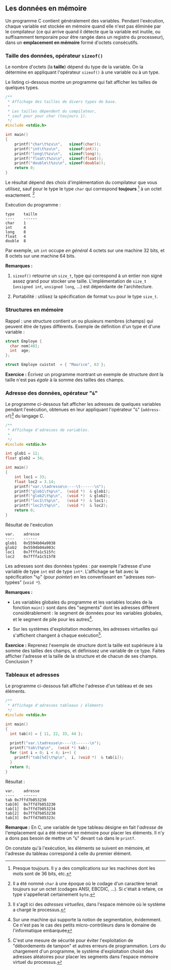 ## Les données en mémoire

Un programme C contient généralement des variables. Pendant l'exécution,
chaque variable est stockée en mémoire quand elle n'est pas 
éliminée par le compilateur (ce qui arrive quand il détecte que la
variable est inutile, ou suffisamment temporaire pour être rangée dans
un registre du processeur), dans un **emplacement en mémoire** formé
d'octets consécutifs.

### Taille des données, opérateur `sizeof()`

Le nombre d'octets (la **taille**) dépend du type de la variable. On la
détermine en appliquant l'opérateur `sizeof()` à une variable ou à un
type.

Le listing ci-dessous montre un programme qui fait afficher les tailles
de quelques types. 

~~~C
/**
 * Affichage des tailles de divers types de base.
 * 
 * Les tailles dépendent du compilateur, 
 * sauf pour pour char (toujours 1).
 */
#include <stdio.h>

int main()
{
    printf("char\t%zu\n",   sizeof(char)); 
    printf("int\t%zu\n",    sizeof(int));
    printf("long\t%zu\n",   sizeof(long));
    printf("float\t%zu\n",  sizeof(float));
    printf("double\t%zu\n", sizeof(double));
    return 0;
}
~~~

Le résultat  dépend des choix d'implémentation du
compilateur que vous utilisez, sauf pour le type le type `char` qui
correspond **toujours** [^15] à un octet exactement. [^11]

Exécution du programme :

    type	taille
    ----	------
    char	1
    int	    4
    long	8
    float	4
    double	8

Par exemple, un `int` occupe *en général* 4 octets sur une machine 32
bits, et 8 octets sur une machine 64 bits.

**Remarques :**

1.  `sizeof()` retourne un `size_t`, type qui correspond à un entier non
    signé assez grand pour stocker une taille. L'implémentation de
    `size_t` (`unsigned int`, `unsigned long`, \...) est dépendante de
    l'architecture.

2.  Portabilité : utilisez la spécification de format `%zu` pour le type
    `size_t`.

### Structures en mémoire

Rappel : une structure contient un ou plusieurs membres (champs) qui
peuvent être de types différents. Exemple de définition d'un type et
d'une variable :

~~~C
struct Employe {
  char nom[40];
  int  age;
};

struct Employe cuistot  = { "Maurice", 63 };
~~~

**Exercice :** 
Écrivez un programme montrant un exemple de structure dont la taille
n'est pas *égale* à la somme des tailles des champs.

### Adresse des données, opérateur "`&`"

Le programme ci-dessous fait afficher les adresses de quelques variables
pendant l'exécution, obtenues en leur appliquant l'opérateur "`&`"
(`address-of`)[^12] du langage C.

~~~C
/**
 * Affichage d'adresses de variables.
 * 
 */
#include <stdio.h>

int glob1 = 12;
float glob2 = 34;

int main()
{
    int loc1 = 33;
    float loc2 = 3.14;
    printf("var.\tadresse\n----\t------\n");
    printf("glob1\t%p\n",  (void *)  & glob1); 
    printf("glob2\t%p\n",  (void *)  & glob2);
    printf("loc1\t%p\n",   (void *)  & loc1);
    printf("loc2\t%p\n",   (void *)  & loc2);
    return 0;
}
~~~

Résultat de l'exécution

    var.	adresse
    ----	------
    glob1	0x5594b04a9038
    glob2	0x5594b04a903c
    loc1	0x7fffa1c515fc
    loc2	0x7fffa1c515f8

Les adresses sont des données typées : par exemple l'adresse d'une
variable de type `int` est de type `int*`. L'affichage se fait avec la
spécification "`%p`\" (pour *pointer*) en les convertissant en "adresses
non-typées" (`void *`).

**Remarques :**

-   Les variables globales du programme et les variables locales de la
    fonction `main()` sont dans des "segments" dont les adresses
    diffèrent considérablement : le segment de données pour les
    variables globales, et le segment de pile pour les autres[^13].

-   Sur les systèmes d'exploitation modernes, les adresses virtuelles
    qui s'affichent changent à chaque exécution[^14].

**Exercice :**
Reprenez l'exemple de structure
dont la taille est supérieure à la
somme des tailles des champs, et définissez une variable de ce type.
Faites afficher l'adresse et la taille de la structure et de chacun de
ses champs. Conclusion ?

### Tableaux et adresses

Le programme ci-dessous fait affiche l'adresse d'un tableau et de ses
éléments.

~~~C
/**
 * Affichage d'adresses tableaux / éléments
 */
#include <stdio.h>

int main()
{
  int tab[4] = { 11, 22, 33, 44 };
  
  printf("var.\tadresse\n----\t------\n");
  printf("tab\t%p\n",  (void *) tab);
  for (int i = 0; i < 4; i++) {  
    printf("tab[%d]\t%p\n",  i, (void *)  & tab[i]);
  }
  return 0;
}
~~~

Résultat :

    var.	adresse
    ----	------
    tab	0x7ffd7b053230
    tab[0]	0x7ffd7b053230
    tab[1]	0x7ffd7b053234
    tab[2]	0x7ffd7b053238
    tab[3]	0x7ffd7b05323c

**Remarque :**
En C, une variable de type tableau désigne en fait l'*adresse* de
l'emplacement qui a été réservé en mémoire pour placer les
éléments. Il n'y a dons pas besoin de mettre un "`&`" devant `tab`
dans le `printf`.

On constate qu'à l'exécution, les éléments se suivent en mémoire, et
l'adresse du tableau correspond à celle du premier élément.

[^11]: Il a été nommé `char` à une époque où le codage d'un caractère
    tenait toujours sur un octet (codages ANSI, EBCDIC, \...). Si
    c'était à refaire, ce type s'appellerait certainement `byte`.

[^12]: Il s'agit ici des *adresses virtuelles*, dans l'espace mémoire où
    le système a chargé le processus.

[^13]: Sur une machine qui supporte la notion de segmentation,
    évidemment. Ce n'est pas le cas des petits micro-contrôleurs dans le
    domaine de l'informatique embarquée

[^14]: C'est une mesure de sécurité pour éviter l'exploitation de
    "débordements de tampon" et autres erreurs de programmation. Lors du
    chargement d'un programme, le système d'exploitation choisit des
    adresses aléatoires pour placer les segments dans l'espace mémoire
    virtuel du processus.

[^15]: Presque toujours. Il y a des complications sur les machines
    dont les mots sont de 36 bits, etc.
